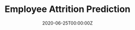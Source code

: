 ---
title: Employee Attrition Prediction
summary: 'In this project, I had to predict the attrition rates of employees given 28 features 
          like Age, Department, Gender, etc.
          Did lots of EDA, Visualization, Feature Engineering and Modelling.
          Used `Random Forest Classifier` and parameter tuning.
          It was a competition wherein I was placed in the top 50 percentile of all participants.'
tags:
- Machine Learning

date: "2020-06-25T00:00:00Z"

# Optional external URL for project (replaces project detail page).
external_link: "https://github.com/thepankj/Employee-Attrition-Prediction"

image:
  caption: Photo from Google
  focal_point: Smart

links:
- icon: ipynb
  #icon_pack: 
  name: View IPYNB Notebook
  url: https://github.com/thepankj/Employee-Attrition-Prediction/blob/master/employee-attrition-prediciton.ipynb
  
- icon: ipynb
  #icon_pack: 
  name: View on Kaggle
  url: https://www.kaggle.com/pnkjgpt/employee-attrition-prediciton

url_code: ""
url_pdf: ""
url_slides: ""
url_video: ""

# Slides (optional).
#   Associate this project with Markdown slides.
#   Simply enter your slide deck's filename without extension.
#   E.g. `slides = "example-slides"` references `content/slides/example-slides.md`.
#   Otherwise, set `slides = ""`.
slides: ""
---